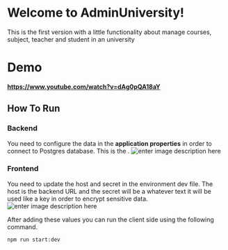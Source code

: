 # Welcome to AdminUniversity!

This is the first version with a little functionality about manage courses, subject, teacher and student in an university 


# Demo

**https://www.youtube.com/watch?v=dAg0pQA18aY**

## How To Run

### Backend
You need to configure the data in the **application properties** in order to connect to Postgres database. This is the .
![enter image description here](https://i.postimg.cc/vg26jvHr/setup1.png)


### Frontend
You need to update the host and secret in the environment dev file. The host is the backend URL and the secret will be a whatever text it will be used like a key in order to encrypt sensitive data.
![enter image description here](https://i.postimg.cc/dZ7TKTLz/setup2.png)

After adding these values you can run the client side using the following command.

    npm run start:dev

